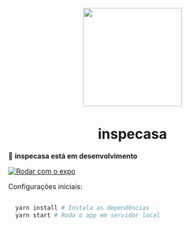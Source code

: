 <p align="center">
  <img src="https://firebasestorage.googleapis.com/v0/b/inspecasa.appspot.com/o/logos-inspecasa.png?alt=media&token=6d80dbf9-f316-4a88-ba37-dbd49da19c03" width="200" />
</p>

<h1 align="center">
  inspecasa
</h1>



🚀 **inspecasa está em desenvolvimento** 

[![Rodar com o expo](https://img.shields.io/badge/Runs%20with%20Expo-4630EB.svg?style=flat-square&logo=EXPO&labelColor=f3f3f3&logoColor=000)](https://expo.io/@bearkfear/mobile)


Configurações iniciais: 

```sh

  yarn install # Instala as dependências
  yarn start # Roda o app em servidor local
  
  
 ```
